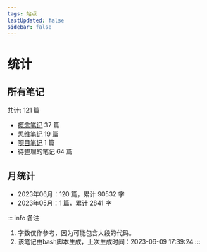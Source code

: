 ```yaml
---
tags: 站点
lastUpdated: false
sidebar: false
---
```


# 统计

## 所有笔记

共计: 121 篇
- [概念笔记](../list-concept/1.md) 37 篇
- [思维笔记](../list-thought/1.md) 19 篇
- [项目笔记](../list-projects/1.md) 1 篇
- 待整理的笔记 64 篇

## 月统计

- 2023年06月：120 篇，累计 90532 字
- 2023年05月：1 篇，累计 2841 字

::: info 备注
1. 字数仅作参考，因为可能包含大段的代码。
2. 该笔记由bash脚本生成，上次生成时间：2023-06-09 17:39:24
:::
